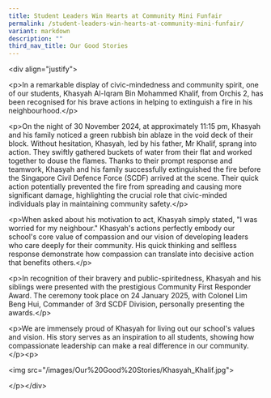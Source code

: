 ```yaml
---
title: Student Leaders Win Hearts at Community Mini Funfair
permalink: /student-leaders-win-hearts-at-community-mini-funfair/
variant: markdown
description: ""
third_nav_title: Our Good Stories
---
```

<p>&lt;div align="justify"&gt;</p>
<p>&lt;p&gt;In a remarkable display of civic-mindedness and community spirit,
one of our students, Khasyah Al-Iqram Bin Mohammed Khalif, from Orchis
2, has been recognised for his brave actions in helping to extinguish a
fire in his neighbourhood.&lt;/p&gt;</p>
<p>&lt;p&gt;On the night of 30 November 2024, at approximately 11:15 pm,
Khasyah and his family noticed a green rubbish bin ablaze in the void deck
of their block. Without hesitation, Khasyah, led by his father, Mr Khalif,
sprang into action. They swiftly gathered buckets of water from their flat
and worked together to douse the flames. Thanks to their prompt response
and teamwork, Khasyah and his family successfully extinguished the fire
before the Singapore Civil Defence Force (SCDF) arrived at the scene. Their
quick action potentially prevented the fire from spreading and causing
more significant damage, highlighting the crucial role that civic-minded
individuals play in maintaining community safety.&lt;/p&gt;</p>
<p>&lt;p&gt;When asked about his motivation to act, Khasyah simply stated,
"I was worried for my neighbour." Khasyah's actions perfectly embody our
school's core value of compassion and our vision of developing leaders
who care deeply for their community. His quick thinking and selfless response
demonstrate how compassion can translate into decisive action that benefits
others.&lt;/p&gt;</p>
<p>&lt;p&gt;In recognition of their bravery and public-spiritedness, Khasyah
and his siblings were presented with the prestigious Community First Responder
Award. The ceremony took place on 24 January 2025, with Colonel Lim Beng
Hui, Commander of 3rd SCDF Division, personally presenting the awards.&lt;/p&gt;</p>
<p>&lt;p&gt;We are immensely proud of Khasyah for living out our school's
values and vision. His story serves as an inspiration to all students,
showing how compassionate leadership can make a real difference in our
community.&lt;/p&gt;&lt;p&gt;</p>
<p>&lt;img src="/images/Our%20Good%20Stories/Khasyah_Khalif.jpg"&gt;</p>
<p></p>
<p>&lt;/p&gt;&lt;/div&gt;</p>